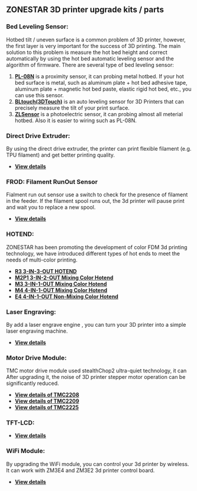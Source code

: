 ## ZONESTAR 3D printer upgrade kits / parts 
### Bed Leveling Sensor: 
Hotbed tilt / uneven surface is a common problem of 3D printer, however, the first layer is very important for the success of 3D printing. The main solution to this problem is measure the hot bed height and correct automatically by using the hot bed automatic leveling sensor and the algorithm of firmware. 
There are several type of bed leveling sensor:  
1. [**PL-08N**](https://www.aliexpress.com/item/4000596309710.html) is a proximity sensor, it can probing metal hotbed. If your hot bed surface is metal, such as aluminum plate + hot bed adhesive tape, aluminum plate + magnetic hot bed paste, elastic rigid hot bed, etc., you can use this sensor.  
2. [**BLtouch(3DTouch)**](https://www.aliexpress.com/item/1005001464420529.html) is an auto leveling sensor for 3D Printers that can precisely measure the tilt of your print surface.   
3. [**ZLSensor**](https://www.aliexpress.com/item/1005002865311470.html) is a photoelectric sensor, it can probing almost all meterial hotbed. Also it is easier to wiring such as PL-08N.  

### Direct Drive Extruder: 
By using the direct drive extruder, the printer can print flexible filament (e.g. TPU filament) and get better printing quality.  
- [**View details**](https://www.aliexpress.com/item/1005002847644867.html) 

### FROD: Filament RunOut Sensor 
Fialment run out sensor use a switch to check for the presence of filament in the feeder. If the filament spool runs out, the 3d printer will pause print and wait  you to replace a new spool.  
- [**View details**](https://www.aliexpress.com/item/4001309957376.html)  

### HOTEND: 
ZONESTAR has been promoting the development of color FDM 3d printing technology, we have introduced different types of hot ends to meet the needs of multi-color printing.  
- [**R3 3-IN-3-OUT HOTEND**](https://www.aliexpress.com/item/1005001275429959.html)  
- [**M2P1  3-IN-2-OUT Mixing Color Hotend**](https://www.aliexpress.com/item/1005001275429959.html)  
- [**M3  3-IN-1-OUT Mixing Color Hotend**](https://www.aliexpress.com/item/1005001275429959.html)  
- [**M4  4-IN-1-OUT Mixing Color Hotend**](https://www.aliexpress.com/item/1005002124027691.html)  
- [**E4 4-IN-1-OUT Non-Mixing Color Hotend**](https://www.aliexpress.com/item/1005002951777699.html)  

### Laser Engraving:
By add a laser engrave engine , you can turn your 3D printer into a simple laser engraving machine.  
- [**View details**](https://www.aliexpress.com/item/4001309902136.html)

### Motor Drive Module:
TMC motor drive module used stealthChop2 ultra-quiet technology, it can After upgrading it, the noise of 3D printer stepper motor operation can be significantly reduced.   
- [**View details of TMC2208**](https://www.aliexpress.com/item/4000596369015.html)  
- [**View details of TMC2209**](https://www.aliexpress.com/item/1005001664336751.html)  
- [**View details of TMC2225**](https://www.aliexpress.com/item/1005003270721219.html)  

### TFT-LCD:
- [**View details**](https://www.aliexpress.com/item/1005002378065646.html)  

### WiFi Module:
By upgrading the WiFi module, you can  control your 3d printer by wireless. It can work with ZM3E4 and ZM3E2 3d printer control board.   
- [**View details**](https://www.aliexpress.com/item/1005002378551489.html)  

